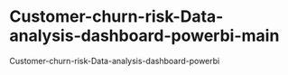 # Customer-churn-risk-Data-analysis-dashboard-powerbi-main
Customer-churn-risk-Data-analysis-dashboard-powerbi
